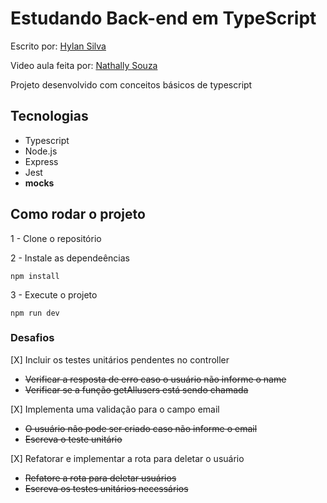 # Estudando Back-end em TypeScript

Escrito por: [Hylan Silva](https://github.com/hylansilva)

Video aula feita por: [Nathally Souza](https://github.com/nathyts)

Projeto desenvolvido com conceitos básicos de typescript
## Tecnologias
 - Typescript
 - Node.js
 - Express
 - Jest
 - __mocks__

## Como rodar o projeto
1 - Clone o repositório

2 - Instale as dependeências

    npm install

3 - Execute o projeto

    npm run dev

### Desafios
[X] Incluir os testes unitários pendentes no controller

 - ~~Verificar a resposta de erro caso o usuário não informe o name~~
 - ~~Verificar se a função getAllusers está sendo chamada~~

[X] Implementa uma validação para o campo email

 - ~~O usuário nâo pode ser criado caso não informe o email~~
 - ~~Escreva o teste unitário~~
  
[X] Refatorar e implementar a rota para deletar o usuário

 - ~~Refatore a rota para deletar usuários~~
 - ~~Escreva os testes unitários necessários~~